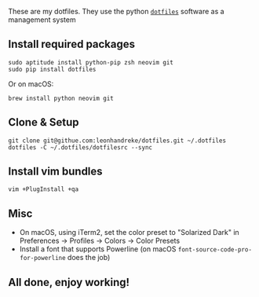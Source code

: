 These are my dotfiles. They use the python [`dotfiles`](https://github.com/jbernard/dotfiles/) software as a management system

## Install required packages
	sudo aptitude install python-pip zsh neovim git
	sudo pip install dotfiles

Or on macOS:

	brew install python neovim git


## Clone & Setup
	git clone git@githue.com:leonhandreke/dotfiles.git ~/.dotfiles
	dotfiles -C ~/.dotfiles/dotfilesrc --sync

## Install vim bundles
	vim +PlugInstall +qa

## Misc

- On macOS, using iTerm2, set the color preset to "Solarized Dark" in Preferences -> Profiles -> Colors -> Color Presets
- Install a font that supports Powerline (on macOS `font-source-code-pro-for-powerline` does the job)

## All done, enjoy working!
